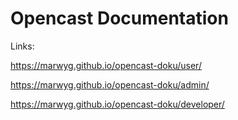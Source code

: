 # Opencast Documentation

Links:

https://marwyg.github.io/opencast-doku/user/

https://marwyg.github.io/opencast-doku/admin/

https://marwyg.github.io/opencast-doku/developer/
